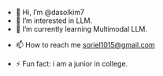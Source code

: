 - 👋 Hi, I’m @dasolkim7
- 👀 I’m interested in LLM.
- 🌱 I’m currently learning Multimodal LLM.
<!-- - 💞️ I’m looking to collaborate on ... -->
- 📫 How to reach me soriel1015@gmail.com
<!-- - 😄 Pronouns: ... -->
- ⚡ Fun fact: i am a junior in college.

<!---
dasolkim7/dasolkim7 is a ✨ special ✨ repository because its `README.md` (this file) appears on your GitHub profile.
You can click the Preview link to take a look at your changes.
--->
